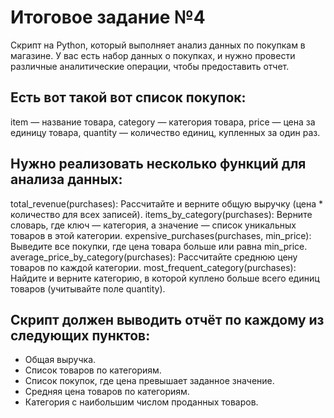 # Итоговое задание №4

Cкрипт на Python, который выполняет анализ данных по покупкам в магазине. У вас есть набор данных о покупках, и нужно провести различные аналитические операции, чтобы предоставить отчет.

## Есть вот такой вот список покупок: 

item — название товара,
category — категория товара,
price — цена за единицу товара,
quantity — количество единиц, купленных за один раз.

## Нужно реализовать несколько функций для анализа данных:

total_revenue(purchases): Рассчитайте и верните общую выручку (цена * количество для всех записей).
items_by_category(purchases): Верните словарь, где ключ — категория, а значение — список уникальных товаров в этой категории.
expensive_purchases(purchases, min_price): Выведите все покупки, где цена товара больше или равна min_price.
average_price_by_category(purchases): Рассчитайте среднюю цену товаров по каждой категории.
most_frequent_category(purchases): Найдите и верните категорию, в которой куплено больше всего единиц товаров (учитывайте поле quantity).

## Скрипт должен выводить отчёт по каждому из следующих пунктов:

- Общая выручка.
- Список товаров по категориям.
- Список покупок, где цена превышает заданное значение.
- Средняя цена товаров по категориям.
- Категория с наибольшим числом проданных товаров.

